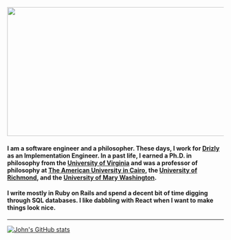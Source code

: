 <img src="https://media.giphy.com/media/dvsjHZc6P3oozpp9I4/giphy.gif" width=850px height=300px>

#### I am a software engineer and a philosopher. These days, I work for [Drizly](https://drizly.com/home) as an Implementation Engineer. In a past life, I earned a Ph.D. in philosophy from the [University of Virginia](www.virginia.edu) and was a professor of philosophy at [The American University in Cairo](aucegypt.edu), the [University of Richmond](richmond.edu), and the [University of Mary Washington](umw.edu). 

#### I write mostly in Ruby on Rails and spend a decent bit of time digging through SQL databases. I like dabbling with React when I want to make things look nice.

--------------------------------------------------------------------------------------------------------------------------------------------------------------------

[![John's GitHub stats](https://github-readme-stats.vercel.app/api?username=johnrobertmahlan&theme=radical)](https://github.com/johnrobertmahlan/github-readme-stats)

<!--
**johnrobertmahlan/johnrobertmahlan** is a ✨ _special_ ✨ repository because its `README.md` (this file) appears on your GitHub profile.

Here are some ideas to get you started:

- 🔭 I’m currently working on ...
- 🌱 I’m currently learning ...
- 👯 I’m looking to collaborate on ...
- 🤔 I’m looking for help with ...
- 💬 Ask me about ...
- 📫 How to reach me: ...
- 😄 Pronouns: ...
- ⚡ Fun fact: ...
-->
